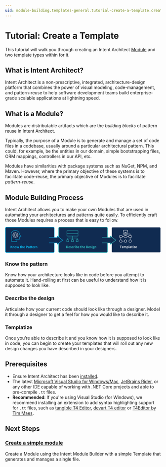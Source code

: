```yaml
---
uid: module-building.templates-general.tutorial-create-a-template.create-a-template-introduction
---
```

# Tutorial: Create a Template

This tutorial will walk you through creating an Intent Architect [Module](xref:application-development.applications-and-solutions.about-modules) and two template types within for it.

## What is Intent Architect?

Intent Architect is a non-prescriptive, integrated, architecture-design platform that combines the power of visual modeling, code-management, and pattern-reuse to help software development teams build enterprise-grade scalable applications at lightning speed.

## What is a Module?

Modules are distributable artifacts which are the _building blocks_ of pattern reuse in Intent Architect.

Typically, the purpose of a Module is to generate and manage a set of code files in a codebase, usually around a particular architectural pattern. This could, for example, be the entities in our domain, simple bootstrapping files, ORM mappings, controllers in our API, etc.

Modules have similarities with package systems such as NuGet, NPM, and Maven. However, where the primary objective of these systems is to facilitate code-reuse, the primary objective of Modules is to facilitate _pattern-reuse_.

## Module Building Process

Intent Architect allows you to make your own Modules that are used in automating your architectures and patterns quite easily. To efficiently craft those Modules requires a process that is easy to follow.

![Module Building Process](images/module-building-process.png)

### Know the pattern

Know how your architecture looks like in code before you attempt to automate it. Hand-rolling at first can be useful to understand how it is supposed to look like.

### Describe the design

Articulate how your current code should look like through a designer. Model it through a designer to get a feel for how you would like to describe it.

### Templatize

Once you’re able to describe it and you know how it is supposed to look like in code, you can begin to create your templates that will roll out any new design changes you have described in your designers.

## Prerequisites

- Ensure Intent Architect has been [installed](xref:getting-started.get-the-application).
- The latest [Microsoft Visual Studio for Windows/Mac](https://visualstudio.microsoft.com/), [JetBrains Rider](https://www.jetbrains.com/rider/download/), or any other IDE capable of working with .NET Core projects and able to pre-compile `.tt` files.
- **Recommended**: If you're using Visual Studio (for Windows), we recommend installing an extension to add syntax highlighting support for `.tt` files, such as [tangible T4 Editor](https://t4-editor.tangible-engineering.com/T4-Editor-Visual-T4-Editing.html), [devart T4 editor](https://www.devart.com/t4-editor/) or [T4Editor by Tim Maes](https://marketplace.visualstudio.com/items?itemName=TimMaes.t4editor).

## Next Steps

### [Create a simple module](xref:module-building.templates-general.tutorial-create-a-template.create-the-module-and-a-template)

Create a Module using the Intent Module Builder with a simple Template that generates and manages a single file.
